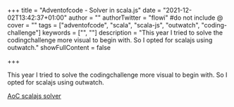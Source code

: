 +++
title = "Adventofcode - Solver in scala.js"
date = "2021-12-02T13:42:37+01:00"
author = ""
authorTwitter = "flowi" #do not include @
cover = ""
tags = ["adventofcode", "scala", "scala-js", "outwatch", "coding-challenge"]
keywords = ["", ""]
description = "This year I tried to solve the codingchallenge more visual to begin with. So I opted for scalajs using outwatch."
showFullContent = false

+++

This year I tried to solve the codingchallenge more visual to begin with. So I opted for scalajs using outwatch.

[AoC scalajs solver](/adventofcode)
